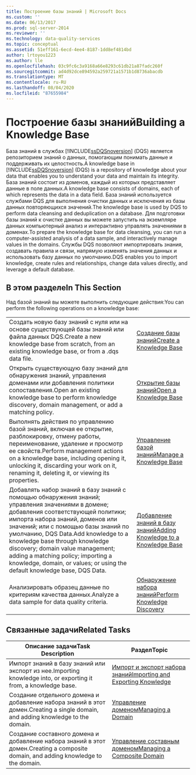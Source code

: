```yaml
---
title: Построение базы знаний | Microsoft Docs
ms.custom: ''
ms.date: 06/13/2017
ms.prod: sql-server-2014
ms.reviewer: ''
ms.technology: data-quality-services
ms.topic: conceptual
ms.assetid: 51eff161-6ecd-4ee4-8187-1dd8ef4814bd
author: lrtoyou1223
ms.author: lle
ms.openlocfilehash: 03c9fc6c3a9168a66e8293c61db21a87fadc260f
ms.sourcegitcommit: ad4d92dce894592a259721a1571b1d8736abacdb
ms.translationtype: MT
ms.contentlocale: ru-RU
ms.lasthandoff: 08/04/2020
ms.locfileid: "87655984"
---
```

# <a name="building-a-knowledge-base"></a><span data-ttu-id="64cab-102">Построение базы знаний</span><span class="sxs-lookup"><span data-stu-id="64cab-102">Building a Knowledge Base</span></span>
  <span data-ttu-id="64cab-103">База знаний в службах [!INCLUDE[ssDQSnoversion](../includes/ssdqsnoversion-md.md)] (DQS) является репозиторием знаний о данных, помогающим понимать данные и поддерживать их целостность.</span><span class="sxs-lookup"><span data-stu-id="64cab-103">A knowledge base in [!INCLUDE[ssDQSnoversion](../includes/ssdqsnoversion-md.md)] (DQS) is a repository of knowledge about your data that enables you to understand your data and maintain its integrity.</span></span> <span data-ttu-id="64cab-104">База знаний состоит из доменов, каждый из которых представляет данные в поле данных.</span><span class="sxs-lookup"><span data-stu-id="64cab-104">A knowledge base consists of domains, each of which represents the data in a data field.</span></span> <span data-ttu-id="64cab-105">База знаний используется службами DQS для выполнения очистки данных и исключения из базы данных повторяющихся значений.</span><span class="sxs-lookup"><span data-stu-id="64cab-105">The knowledge base is used by DQS to perform data cleansing and deduplication on a database.</span></span> <span data-ttu-id="64cab-106">Для подготовки базы знаний к очистке данных вы можете запустить на экземпляре данных компьютерный анализ и интерактивно управлять значениями в доменах.</span><span class="sxs-lookup"><span data-stu-id="64cab-106">To prepare the knowledge base for data cleansing, you can run a computer-assisted analysis of a data sample, and interactively manage values in the domains.</span></span> <span data-ttu-id="64cab-107">Службы DQS позволяют импортировать знания, создавать правила и связи, напрямую изменять значения данных и использовать базу данных по умолчанию.</span><span class="sxs-lookup"><span data-stu-id="64cab-107">DQS enables you to import knowledge, create rules and relationships, change data values directly, and leverage a default database.</span></span>  
  
## <a name="in-this-section"></a><span data-ttu-id="64cab-108">В этом разделе</span><span class="sxs-lookup"><span data-stu-id="64cab-108">In This Section</span></span>  
 <span data-ttu-id="64cab-109">Над базой знаний вы можете выполнить следующие действия:</span><span class="sxs-lookup"><span data-stu-id="64cab-109">You can perform the following operations on a knowledge base:</span></span>  
  
|||  
|-|-|  
|<span data-ttu-id="64cab-110">Создать новую базу знаний с нуля или на основе существующей базы знаний или файла данных DQS.</span><span class="sxs-lookup"><span data-stu-id="64cab-110">Create a new knowledge base from scratch, from an existing knowledge base, or from a .dqs data file.</span></span>|[<span data-ttu-id="64cab-111">Создание базы знаний</span><span class="sxs-lookup"><span data-stu-id="64cab-111">Create a Knowledge Base</span></span>](../../2014/data-quality-services/create-a-knowledge-base.md)|  
|<span data-ttu-id="64cab-112">Открыть существующую базу знаний для обнаружения знаний, управления доменами или добавления политики сопоставления.</span><span class="sxs-lookup"><span data-stu-id="64cab-112">Open an existing knowledge base to perform knowledge discovery, domain management, or add a matching policy.</span></span>|[<span data-ttu-id="64cab-113">Открытие базы знаний</span><span class="sxs-lookup"><span data-stu-id="64cab-113">Open a Knowledge Base</span></span>](../../2014/data-quality-services/open-a-knowledge-base.md)|  
|<span data-ttu-id="64cab-114">Выполнять действия по управлению базой знаний, включая ее открытие, разблокировку, отмену работы, переименование, удаление и просмотр ее свойств.</span><span class="sxs-lookup"><span data-stu-id="64cab-114">Perform management actions on a knowledge base, including opening it, unlocking it, discarding your work on it, renaming it, deleting it, or viewing its properties.</span></span>|[<span data-ttu-id="64cab-115">Управление базой знаний</span><span class="sxs-lookup"><span data-stu-id="64cab-115">Manage a Knowledge Base</span></span>](../../2014/data-quality-services/manage-a-knowledge-base.md)|  
|<span data-ttu-id="64cab-116">Добавлять набор знаний в базу знаний с помощью обнаружения знаний; управления значениями в домене; добавления соответствующей политики; импорта набора знаний, доменов или значений; или с помощью базы знаний по умолчанию, DQS Data.</span><span class="sxs-lookup"><span data-stu-id="64cab-116">Add knowledge to a knowledge base through knowledge discovery; domain value management; adding a matching policy; importing a knowledge, domain, or values; or using the default knowledge base, DQS Data.</span></span>|[<span data-ttu-id="64cab-117">Добавление знаний в базу знаний</span><span class="sxs-lookup"><span data-stu-id="64cab-117">Adding Knowledge to a Knowledge Base</span></span>](../../2014/data-quality-services/adding-knowledge-to-a-knowledge-base.md)|  
|<span data-ttu-id="64cab-118">Анализировать образец данные по критериям качества данных.</span><span class="sxs-lookup"><span data-stu-id="64cab-118">Analyze a data sample for data quality criteria.</span></span>|[<span data-ttu-id="64cab-119">Обнаружение набора знаний</span><span class="sxs-lookup"><span data-stu-id="64cab-119">Perform Knowledge Discovery</span></span>](../../2014/data-quality-services/perform-knowledge-discovery.md)|  
  
## <a name="related-tasks"></a><span data-ttu-id="64cab-120">Связанные задачи</span><span class="sxs-lookup"><span data-stu-id="64cab-120">Related Tasks</span></span>  
  
|<span data-ttu-id="64cab-121">Описание задачи</span><span class="sxs-lookup"><span data-stu-id="64cab-121">Task Description</span></span>|<span data-ttu-id="64cab-122">Раздел</span><span class="sxs-lookup"><span data-stu-id="64cab-122">Topic</span></span>|  
|----------------------|-----------|  
|<span data-ttu-id="64cab-123">Импорт знаний в базу знаний или экспорт из нее.</span><span class="sxs-lookup"><span data-stu-id="64cab-123">Importing knowledge into, or exporting it from, a knowledge base.</span></span>|[<span data-ttu-id="64cab-124">Импорт и экспорт набора знаний</span><span class="sxs-lookup"><span data-stu-id="64cab-124">Importing and Exporting Knowledge</span></span>](../../2014/data-quality-services/importing-and-exporting-knowledge.md)|  
|<span data-ttu-id="64cab-125">Создание отдельного домена и добавление набора знаний в этот домен.</span><span class="sxs-lookup"><span data-stu-id="64cab-125">Creating a single domain, and adding knowledge to the domain.</span></span>|[<span data-ttu-id="64cab-126">Управление доменом</span><span class="sxs-lookup"><span data-stu-id="64cab-126">Managing a Domain</span></span>](../../2014/data-quality-services/managing-a-domain.md)|  
|<span data-ttu-id="64cab-127">Создание составного домена и добавление набора знаний в этот домен.</span><span class="sxs-lookup"><span data-stu-id="64cab-127">Creating a composite domain, and adding knowledge to the domain.</span></span>|[<span data-ttu-id="64cab-128">Управление составным доменом</span><span class="sxs-lookup"><span data-stu-id="64cab-128">Managing a Composite Domain</span></span>](../../2014/data-quality-services/managing-a-composite-domain.md)|  
  
  
